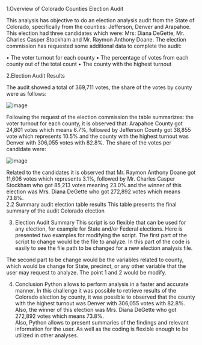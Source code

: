 1.Overview of Colorado Counties Election Audit

This analysis has objective to do an election analysis audit from the State of Colorado, specifically from the counties: Jefferson, Denver and Arapahoe. This election had three candidates which were: Mrs: Diana DeGette, Mr. Charles Casper Stockham and Mr. Raymon Anthony Doane. The election commission has requested some additional data to complete the audit:

•	The voter turnout for each county
•	The percentage of votes from each county out of the total count
•	The county with the highest turnout

2.Election Audit Results

The audit showed a total of 369,711 votes, the share of the votes by county were as follows:

![image](https://user-images.githubusercontent.com/95872614/150381531-49f2289e-4457-435b-99eb-79dda17a8fa1.png)


Following the request of the election commission the table summarizes: the voter turnout for each county, it is observed that: Arapahoe County got 24,801 votes which means 6.7%, followed by Jefferson County got 38,855 vote which represents 10.5% and the county with the highest turnout was Denver with 306,055 votes with 82.8%. 
The share of the votes per candidate were:

![image](https://user-images.githubusercontent.com/95872614/150381779-bbc39aa3-9ea9-40b0-8b0a-b48f148dc8d6.png)


Related to the candidates it is observed that Mr. Raymon Anthony Doane got 11,606 votes which represents 3.1%, followed by Mr. Charles Casper Stockham who got 85,213 votes meaning 23.0% and the winner of this election was Mrs. Diana DeGette who got 272,892 votes which means 73.8%.  
2.2 Summary audit election table results
This table presents the final summary of the audit Colorado election
 
3.	Election Audit Summary
This script is so flexible that can be used for any election, for example for State and/or Federal elections. Here is presented two examples for modifying the script.
The first part of the script to change would be the file to analyze. In this part of the code is easily to see the file path to be changed for a new election analysis file. 
 
The second part to be change would be the variables related to county, which would be change for State, precinct, or any other variable that the user may request to analyze. The point 1 and 2 would be modify.   

 

4.	Conclusion
Python allows to perform analysis in a faster and accurate manner. In this challenge it was possible to retrieve results of the Colorado election by county, it was possible to observed that the county with the highest turnout was Denver with 306,055 votes with 82.8%. Also, the winner of this election was Mrs. Diana DeGette who got 272,892 votes which means 73.8%.  
Also, Python allows to present summaries of the findings and relevant information for the user. As well as the coding is flexible enough to be utilized in other analyses.   

